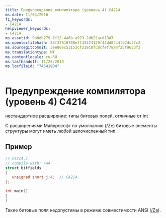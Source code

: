 ```yaml
---
title: Предупреждение компилятора (уровень 4) C4214
ms.date: 11/04/2016
f1_keywords:
- C4214
helpviewer_keywords:
- C4214
ms.assetid: 9b8db279-1f12-4a6b-a923-2db22acd1947
ms.openlocfilehash: 85f37810708eff43574129f42dd8444fe7dc37c2
ms.sourcegitcommit: 3ee06ec53153cf21910fc8cfef78a4f25f9633f3
ms.translationtype: MT
ms.contentlocale: ru-RU
ms.lasthandoff: 11/26/2019
ms.locfileid: "74541904"
---
```

# <a name="compiler-warning-level-4-c4214"></a>Предупреждение компилятора (уровень 4) C4214

нестандартное расширение: типы битовых полей, отличные от int

С расширениями Майкрософт по умолчанию (/Ze) битовые элементы структуры могут иметь любой целочисленный тип.

## <a name="example"></a>Пример

```c
// C4214.c
// compile with: /W4
struct bitfields
{
   unsigned short j:4;  // C4214
};

int main()
{
}
```

Такие битовые поля недопустимы в режиме совместимости ANSI ([/Za](../../build/reference/za-ze-disable-language-extensions.md)).